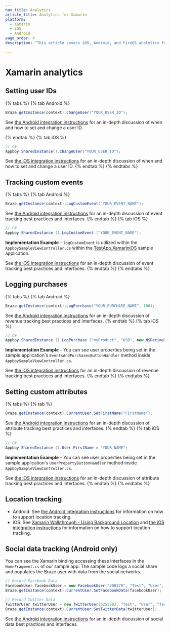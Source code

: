```yaml
---
nav_title: Analytics
article_title: Analytics for Xamarin
platform: 
  - Xamarin
  - iOS
  - Android
page_order: 4
description: "This article covers iOS, Android, and FireOS analytics for the Xamarin platform."

---
```


# Xamarin analytics

## Setting user IDs

{% tabs %}
{% tab Android %}
```csharp
Braze.getInstance(context).ChangeUser("YOUR_USER_ID");
```

See [the Android integration instructions]({{site.baseurl}}/developer_guide/platform_integration_guides/android/analytics/setting_user_ids/) for an in-depth discussion of when and how to set and change a user ID.

{% endtab %}
{% tab iOS %}
```csharp
// C#
Appboy.SharedInstance().ChangeUser("YOUR_USER_ID");
```

See [the iOS integration instructions]({{site.baseurl}}/developer_guide/platform_integration_guides/ios/analytics/setting_user_ids/) for an in-depth discussion of when and how to set and change a user ID.
{% endtab %}
{% endtabs %}

## Tracking custom events
{% tabs %}
{% tab Android %}
```csharp
Braze.getInstance(context).LogCustomEvent("YOUR_EVENT_NAME");
```

See [the Android integration instructions]({{site.baseurl}}/developer_guide/platform_integration_guides/android/initial_sdk_setup/android_sdk_integration/) for an in-depth discussion of event tracking best practices and interfaces.
{% endtab %}
{% tab iOS %}
```csharp
// C#
Appboy.SharedInstance ().LogCustomEvent ("YOUR_EVENT_NAME");
```

**Implementation Example** - `logCustomEvent` is utilized within the `AppboySampleViewController.cs` within the [TestApp.XamariniOS](https://github.com/Appboy/appboy-xamarin-bindings/tree/master/appboy-component/samples/ios-unified/TestApp.XamariniOS) sample application.

See [the iOS integration instructions]({{site.baseurl}}/developer_guide/platform_integration_guides/ios/analytics/tracking_custom_events/) for an in-depth discussion of event tracking best practices and interfaces.
{% endtab %}
{% endtabs %}

## Logging purchases
{% tabs %}
{% tab Android %}
```csharp
Braze.getInstance(context).LogPurchase("YOUR_PURCHASE_NAME", 100);
```

See [the Android integration instructions]({{site.baseurl}}/developer_guide/platform_integration_guides/android/analytics/logging_purchases/#logging-purchases=) for an in-depth discussion of revenue tracking best practices and interfaces.
{% endtab %}
{% tab iOS %}
```csharp
// C#
Appboy.SharedInstance ().LogPurchase ("myProduct", "USD", new NSDecimalNumber("10"));
```

**Implementation Example** - You can see user properties being set in the sample application's `EventsAndPurchasesButtonHandler` method inside `AppboySampleViewController.cs`.

See [the iOS integration instructions]({{site.baseurl}}/developer_guide/platform_integration_guides/ios/analytics/logging_purchases/) for an in-depth discussion of revenue tracking best practices and interfaces.
{% endtab %}
{% endtabs %}

## Setting custom attributes
{% tabs %}
{% tab %}
```csharp
Braze.getInstance(context).CurrentUser.SetFirstName("FirstName");
```

See [the Android integration instructions]({{site.baseurl}}/developer_guide/platform_integration_guides/android/analytics/setting_custom_attributes/) for an in-depth discussion of attribute tracking best practices and interfaces.
{% endtab %}
{% tab iOS %}

```csharp
// C#
Appboy.SharedInstance ().User.FirstName = "YOUR_NAME";
```

**Implementation Example** - You can see user properties being set in the sample application's `UserPropertyButtonHandler` method inside `AppboySampleViewController.cs`.

See [the iOS integration instructions]({{site.baseurl}}/developer_guide/platform_integration_guides/ios/analytics/setting_custom_attributes/) for an in-depth discussion of attribute tracking best practices and interfaces.
{% endtab %}
{% endtabs %}

## Location tracking

- Android: See [the Android integration instructions][2] for information on how to support location tracking.
- iOS: See [Xamarin Walkthrough - Using Background Location][11] and [the iOS integration instructions][12] for information on how to support location tracking.

## Social data tracking (Android only)

You can see the Xamarin binding accessing these interfaces in the `HomeFragment.cs` of our sample app.  The sample code logs a social share and populates the Braze user with data from the social networks.

```csharp
// Record Facebook Data
FacebookUser facebookUser = new FacebookUser("708379", "Test", "User", "test@braze.com", "Test", "Testtown", Gender.Male, new Java.Lang.Integer(100), new String[]{"Cats", "Dogs"}, "06/17/1987");
Braze.getInstance(context).CurrentUser.SetFacebookData(facebookUser);

// Record Twitter Data
TwitterUser twitterUser = new TwitterUser(6253282, "Test", "User", "Tester",  new Java.Lang.Integer(100), new Java.Lang.Integer(100), new Java.Lang.Integer(100), "https://si0.twimg.com/profile_images/2685532587/fa47382ad67a0135acc62d4c6b49dbdc_bigger.jpeg");
Braze.getInstance(context).CurrentUser.SetTwitterData(twitterUser);
```
See [the Android integration instructions][6] for an in-depth discussion of social data best practices and interfaces.

[6]: {{site.baseurl}}/developer_guide/platform_integration_guides/android/analytics/social_data_tracking/
[2]: {{site.baseurl}}/developer_guide/platform_integration_guides/android/analytics/location_tracking/#location-tracking
[11]: http://developer.xamarin.com/guides/cross-platform/application_fundamentals/backgrounding/part_4_ios_backgrounding_walkthroughs/location_walkthrough/
[12]: {{site.baseurl}}/developer_guide/platform_integration_guides/ios/advanced_use_cases/locations_and_geofences/